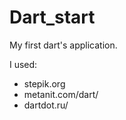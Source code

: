 # Dart_start
My first dart's application.


I used:
 - stepik.org
 - metanit.com/dart/
 - dartdot.ru/
